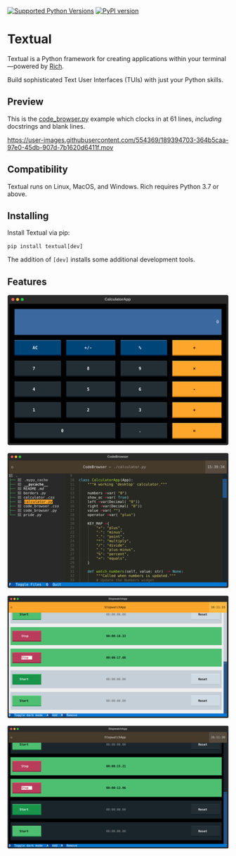 [![Supported Python Versions](https://img.shields.io/pypi/pyversions/textual/0.1.18)](https://pypi.org/project/textual/) [![PyPI version](https://badge.fury.io/py/textual.svg)](https://badge.fury.io/py/textual)

# Textual


Textual is a Python framework for creating applications within your terminal&mdash;powered by [Rich](https://github.com/Textualize/rich).

Build sophisticated Text User Interfaces (TUIs) with just your Python skills.

## Preview

This is the [code_browser.py](./examples/code_browser.py) example which clocks in at 61 lines, *including* docstrings and blank lines.



https://user-images.githubusercontent.com/554369/189394703-364b5caa-97e0-45db-907d-7b1620d6411f.mov



## Compatibility

Textual runs on Linux, MacOS, and Windows. Rich requires Python 3.7 or above.

## Installing

Install Textual via pip:

```
pip install textual[dev]
```

The addition of `[dev]` installs some additional development tools.

## Features


![calculator screenshot](./imgs/calculator.svg)

![code browser screenshot](./imgs/codebrowser.svg)

![stopwatch light screenshot](./imgs/stopwatch_light.svg)

![stopwatch dark screenshot](./imgs/stopwatch_dark.svg)
